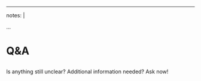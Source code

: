 
---
notes: |

...
# Q&A

## 

### 

Is anything still unclear? Additional information needed? Ask now!
